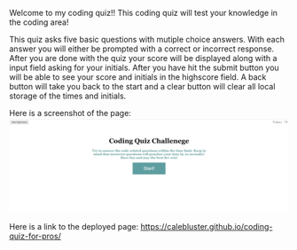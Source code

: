 Welcome to my coding quiz!! This coding quiz will test your knowledge in the coding area!

This quiz asks five basic questions with mutiple choice answers. With each answer you will either be prompted with a correct or incorrect response. After you are done with the quiz your score will be displayed along with a input field asking for your initials. After you have hit the submit button you will be able to see your score and initials in the highscore field. A back button will take you back to the start and a clear button will clear all local storage of the times and initials.

Here is a screenshot of the page: ![Screenshot 26](<assets/images/Screenshot%20(26).png>)

Here is a link to the deployed page: https://calebluster.github.io/coding-quiz-for-pros/
